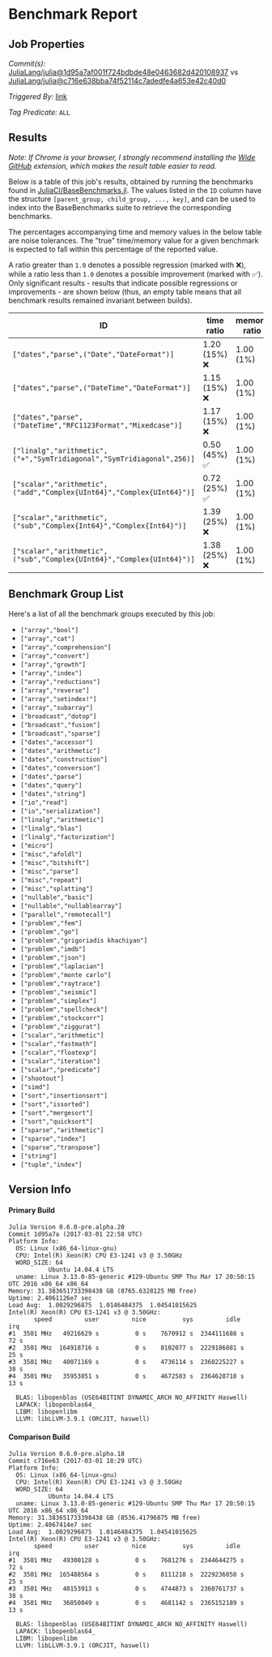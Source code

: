 # Benchmark Report

## Job Properties

*Commit(s):* [JuliaLang/julia@1d95a7af001f724bdbde48e0463682d420108937](https://github.com/JuliaLang/julia/commit/1d95a7af001f724bdbde48e0463682d420108937) vs [JuliaLang/julia@c716e638bba74f52114c7adedfe4a653e42c40d0](https://github.com/JuliaLang/julia/commit/c716e638bba74f52114c7adedfe4a653e42c40d0)

*Triggered By:* [link](https://github.com/JuliaLang/julia/pull/20843#issuecomment-283499230)

*Tag Predicate:* `ALL`

## Results

*Note: If Chrome is your browser, I strongly recommend installing the [Wide GitHub](https://chrome.google.com/webstore/detail/wide-github/kaalofacklcidaampbokdplbklpeldpj?hl=en)
extension, which makes the result table easier to read.*

Below is a table of this job's results, obtained by running the benchmarks found in
[JuliaCI/BaseBenchmarks.jl](https://github.com/JuliaCI/BaseBenchmarks.jl). The values
listed in the `ID` column have the structure `[parent_group, child_group, ..., key]`,
and can be used to index into the BaseBenchmarks suite to retrieve the corresponding
benchmarks.

The percentages accompanying time and memory values in the below table are noise tolerances. The "true"
time/memory value for a given benchmark is expected to fall within this percentage of the reported value.

A ratio greater than `1.0` denotes a possible regression (marked with :x:), while a ratio less
than `1.0` denotes a possible improvement (marked with :white_check_mark:). Only significant results - results
that indicate possible regressions or improvements - are shown below (thus, an empty table means that all
benchmark results remained invariant between builds).

| ID | time ratio | memory ratio |
|----|------------|--------------|
| `["dates","parse",("Date","DateFormat")]` | 1.20 (15%) :x: | 1.00 (1%)  |
| `["dates","parse",("DateTime","DateFormat")]` | 1.15 (15%) :x: | 1.00 (1%)  |
| `["dates","parse",("DateTime","RFC1123Format","Mixedcase")]` | 1.17 (15%) :x: | 1.00 (1%)  |
| `["linalg","arithmetic",("+","SymTridiagonal","SymTridiagonal",256)]` | 0.50 (45%) :white_check_mark: | 1.00 (1%)  |
| `["scalar","arithmetic",("add","Complex{UInt64}","Complex{UInt64}")]` | 0.72 (25%) :white_check_mark: | 1.00 (1%)  |
| `["scalar","arithmetic",("sub","Complex{Int64}","Complex{Int64}")]` | 1.39 (25%) :x: | 1.00 (1%)  |
| `["scalar","arithmetic",("sub","Complex{UInt64}","Complex{UInt64}")]` | 1.38 (25%) :x: | 1.00 (1%)  |

## Benchmark Group List

Here's a list of all the benchmark groups executed by this job:

- `["array","bool"]`
- `["array","cat"]`
- `["array","comprehension"]`
- `["array","convert"]`
- `["array","growth"]`
- `["array","index"]`
- `["array","reductions"]`
- `["array","reverse"]`
- `["array","setindex!"]`
- `["array","subarray"]`
- `["broadcast","dotop"]`
- `["broadcast","fusion"]`
- `["broadcast","sparse"]`
- `["dates","accessor"]`
- `["dates","arithmetic"]`
- `["dates","construction"]`
- `["dates","conversion"]`
- `["dates","parse"]`
- `["dates","query"]`
- `["dates","string"]`
- `["io","read"]`
- `["io","serialization"]`
- `["linalg","arithmetic"]`
- `["linalg","blas"]`
- `["linalg","factorization"]`
- `["micro"]`
- `["misc","afoldl"]`
- `["misc","bitshift"]`
- `["misc","parse"]`
- `["misc","repeat"]`
- `["misc","splatting"]`
- `["nullable","basic"]`
- `["nullable","nullablearray"]`
- `["parallel","remotecall"]`
- `["problem","fem"]`
- `["problem","go"]`
- `["problem","grigoriadis khachiyan"]`
- `["problem","imdb"]`
- `["problem","json"]`
- `["problem","laplacian"]`
- `["problem","monte carlo"]`
- `["problem","raytrace"]`
- `["problem","seismic"]`
- `["problem","simplex"]`
- `["problem","spellcheck"]`
- `["problem","stockcorr"]`
- `["problem","ziggurat"]`
- `["scalar","arithmetic"]`
- `["scalar","fastmath"]`
- `["scalar","floatexp"]`
- `["scalar","iteration"]`
- `["scalar","predicate"]`
- `["shootout"]`
- `["simd"]`
- `["sort","insertionsort"]`
- `["sort","issorted"]`
- `["sort","mergesort"]`
- `["sort","quicksort"]`
- `["sparse","arithmetic"]`
- `["sparse","index"]`
- `["sparse","transpose"]`
- `["string"]`
- `["tuple","index"]`

## Version Info

#### Primary Build

```
Julia Version 0.6.0-pre.alpha.20
Commit 1d95a7a (2017-03-01 22:58 UTC)
Platform Info:
  OS: Linux (x86_64-linux-gnu)
  CPU: Intel(R) Xeon(R) CPU E3-1241 v3 @ 3.50GHz
  WORD_SIZE: 64
           Ubuntu 14.04.4 LTS
  uname: Linux 3.13.0-85-generic #129-Ubuntu SMP Thu Mar 17 20:50:15 UTC 2016 x86_64 x86_64
Memory: 31.383651733398438 GB (8765.6328125 MB free)
Uptime: 2.4061126e7 sec
Load Avg:  1.0029296875  1.0146484375  1.04541015625
Intel(R) Xeon(R) CPU E3-1241 v3 @ 3.50GHz: 
       speed         user         nice          sys         idle          irq
#1  3501 MHz   49216629 s          0 s    7670912 s  2344111688 s         72 s
#2  3501 MHz  164918716 s          0 s    8102077 s  2229186881 s         25 s
#3  3501 MHz   40071169 s          0 s    4736114 s  2360225227 s         38 s
#4  3501 MHz   35953851 s          0 s    4672583 s  2364628718 s         13 s

  BLAS: libopenblas (USE64BITINT DYNAMIC_ARCH NO_AFFINITY Haswell)
  LAPACK: libopenblas64_
  LIBM: libopenlibm
  LLVM: libLLVM-3.9.1 (ORCJIT, haswell)

```

#### Comparison Build

```
Julia Version 0.6.0-pre.alpha.18
Commit c716e63 (2017-03-01 18:29 UTC)
Platform Info:
  OS: Linux (x86_64-linux-gnu)
  CPU: Intel(R) Xeon(R) CPU E3-1241 v3 @ 3.50GHz
  WORD_SIZE: 64
           Ubuntu 14.04.4 LTS
  uname: Linux 3.13.0-85-generic #129-Ubuntu SMP Thu Mar 17 20:50:15 UTC 2016 x86_64 x86_64
Memory: 31.383651733398438 GB (8536.41796875 MB free)
Uptime: 2.4067414e7 sec
Load Avg:  1.0029296875  1.0146484375  1.04541015625
Intel(R) Xeon(R) CPU E3-1241 v3 @ 3.50GHz: 
       speed         user         nice          sys         idle          irq
#1  3501 MHz   49300128 s          0 s    7681276 s  2344644275 s         72 s
#2  3501 MHz  165488564 s          0 s    8111218 s  2229236058 s         25 s
#3  3501 MHz   40153913 s          0 s    4744873 s  2360761737 s         38 s
#4  3501 MHz   36050049 s          0 s    4681142 s  2365152189 s         13 s

  BLAS: libopenblas (USE64BITINT DYNAMIC_ARCH NO_AFFINITY Haswell)
  LAPACK: libopenblas64_
  LIBM: libopenlibm
  LLVM: libLLVM-3.9.1 (ORCJIT, haswell)

```

